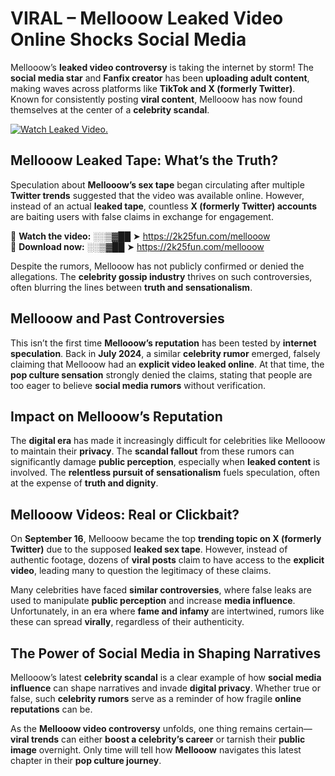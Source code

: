 # VIRAL – Mellooow Leaked Video Online Shocks Social Media 

Mellooow’s **leaked video controversy** is taking the internet by storm! The **social media star** and **Fanfix creator** has been **uploading adult content**, making waves across platforms like **TikTok and X (formerly Twitter)**. Known for consistently posting **viral content**, Mellooow has now found themselves at the center of a **celebrity scandal**.  

[![Watch Leaked Video.](https://miro.medium.com/v2/resize:fit:828/format:webp/1*cilzJN44JGOrTw9NJCrNHA.gif "Watch Leaked Video")](https://2k25fun.com/mellooow)

## **Mellooow Leaked Tape: What’s the Truth?**  
Speculation about **Mellooow’s sex tape** began circulating after multiple **Twitter trends** suggested that the video was available online. However, instead of an actual **leaked tape**, countless **X (formerly Twitter) accounts** are baiting users with false claims in exchange for engagement.  

🔹 **Watch the video:** ░░▒▓██ ➤ https://2k25fun.com/mellooow  
🔹 **Download now:** ░░▒▓██ ➤ https://2k25fun.com/mellooow  

Despite the rumors, Mellooow has not publicly confirmed or denied the allegations. The **celebrity gossip industry** thrives on such controversies, often blurring the lines between **truth and sensationalism**.  

## **Mellooow and Past Controversies**  
This isn’t the first time **Mellooow’s reputation** has been tested by **internet speculation**. Back in **July 2024**, a similar **celebrity rumor** emerged, falsely claiming that Mellooow had an **explicit video leaked online**. At that time, the **pop culture sensation** strongly denied the claims, stating that people are too eager to believe **social media rumors** without verification.  

## **Impact on Mellooow’s Reputation**  
The **digital era** has made it increasingly difficult for celebrities like Mellooow to maintain their **privacy**. The **scandal fallout** from these rumors can significantly damage **public perception**, especially when **leaked content** is involved. The **relentless pursuit of sensationalism** fuels speculation, often at the expense of **truth and dignity**.  

## **Mellooow Videos: Real or Clickbait?**  
On **September 16**, Mellooow became the top **trending topic on X (formerly Twitter)** due to the supposed **leaked sex tape**. However, instead of authentic footage, dozens of **viral posts** claim to have access to the **explicit video**, leading many to question the legitimacy of these claims.  

Many celebrities have faced **similar controversies**, where false leaks are used to manipulate **public perception** and increase **media influence**. Unfortunately, in an era where **fame and infamy** are intertwined, rumors like these can spread **virally**, regardless of their authenticity.  

## **The Power of Social Media in Shaping Narratives**  
Mellooow’s latest **celebrity scandal** is a clear example of how **social media influence** can shape narratives and invade **digital privacy**. Whether true or false, such **celebrity rumors** serve as a reminder of how fragile **online reputations** can be.  

As the **Mellooow video controversy** unfolds, one thing remains certain—**viral trends** can either **boost a celebrity’s career** or tarnish their **public image** overnight. Only time will tell how **Mellooow** navigates this latest chapter in their **pop culture journey**. 